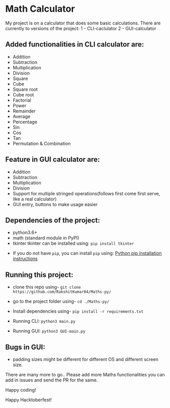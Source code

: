 # Math Calculator
My project is on a calculator that does some basic calculations.
There are currently to versions of the project:
1 - CLI-caclulator 
2 - GUI-calculator

## Added functionalities in CLI calculator are:

- Addition
- Subtraction
- Multiplication
- Division
- Square
- Cube
- Square root
- Cube root
- Factorial
- Power
- Remainder
- Average
- Percentage
- Sin
- Cos
- Tan
- Permutation & Combination

## Feature in GUI calculator are:

- Addition
- Subtraction
- Multiplication
- Division
- Support for multiple stringed operations(follows first come first serve, like a real calculator)
- GUI entry, buttons to make usage easier

## Dependencies of the project:
- python3.6+
- math (standard module in PyPI)
- tkinter 
tkinter can be installed using:
```pip install tkinter```

* If you do not have `pip`, you can install `pip` using: [Python pip installation instructions](https://pip.pypa.io/en/stable/installing/)

## Running this project:
- clone this repo using-
```git clone https://github.com/RakshitKumar04/Maths-py/```
- go to the project folder using-
```cd ./Maths-py/```
- Install dependencies using-
```pip install -r requirements.txt```

- Running CLI: `python3 main.py`
- Running GUI: `python3 GUI-main.py`

## Bugs in GUI:
- padding sizes might be different for different OS and different screen size.


There are many more to go.. Please add more Maths functionalities you can add in issues and send the PR for the same.

Happy coding!

Happy Hacktoberfest!
